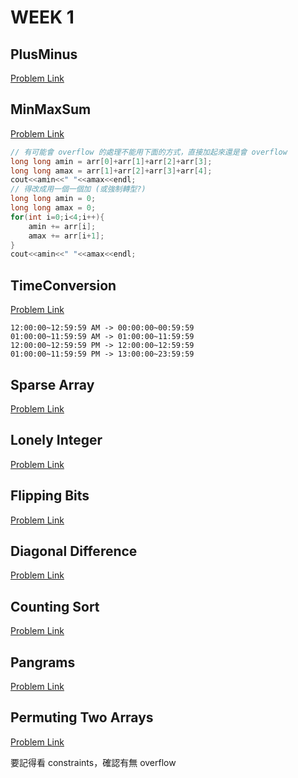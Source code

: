 # WEEK 1

## PlusMinus

[Problem Link](https://www.hackerrank.com/challenges/one-month-preparation-kit-plus-minus/problem?isFullScreen=true&h_l=interview&playlist_slugs%5B%5D=preparation-kits&playlist_slugs%5B%5D=one-month-preparation-kit&playlist_slugs%5B%5D=one-month-week-one)

## MinMaxSum

[Problem Link](https://www.hackerrank.com/challenges/one-month-preparation-kit-mini-max-sum/problem?isFullScreen=true&h_l=interview&playlist_slugs%5B%5D=preparation-kits&playlist_slugs%5B%5D=one-month-preparation-kit&playlist_slugs%5B%5D=one-month-week-one)

```cpp
// 有可能會 overflow 的處理不能用下面的方式，直接加起來還是會 overflow
long long amin = arr[0]+arr[1]+arr[2]+arr[3];
long long amax = arr[1]+arr[2]+arr[3]+arr[4];
cout<<amin<<" "<<amax<<endl;
// 得改成用一個一個加 (或強制轉型?)
long long amin = 0;
long long amax = 0;
for(int i=0;i<4;i++){
    amin += arr[i];
    amax += arr[i+1];
}
cout<<amin<<" "<<amax<<endl;
```

## TimeConversion

[Problem Link](https://www.hackerrank.com/challenges/one-month-preparation-kit-time-conversion/problem?isFullScreen=true&h_l=interview&playlist_slugs%5B%5D=preparation-kits&playlist_slugs%5B%5D=one-month-preparation-kit&playlist_slugs%5B%5D=one-month-week-one)

```plaintext
12:00:00~12:59:59 AM -> 00:00:00~00:59:59
01:00:00~11:59:59 AM -> 01:00:00~11:59:59
12:00:00~12:59:59 PM -> 12:00:00~12:59:59
01:00:00~11:59:59 PM -> 13:00:00~23:59:59
```

## Sparse Array

[Problem Link](https://www.hackerrank.com/challenges/one-month-preparation-kit-sparse-arrays/problem?isFullScreen=true&h_l=interview&playlist_slugs%5B%5D=preparation-kits&playlist_slugs%5B%5D=one-month-preparation-kit&playlist_slugs%5B%5D=one-month-week-one)

## Lonely Integer

[Problem Link](https://www.hackerrank.com/challenges/one-month-preparation-kit-lonely-integer/problem?isFullScreen=true&h_l=interview&playlist_slugs%5B%5D=preparation-kits&playlist_slugs%5B%5D=one-month-preparation-kit&playlist_slugs%5B%5D=one-month-week-one)

## Flipping Bits

[Problem Link](https://www.hackerrank.com/challenges/one-month-preparation-kit-flipping-bits/problem?isFullScreen=true&h_l=interview&playlist_slugs%5B%5D=preparation-kits&playlist_slugs%5B%5D=one-month-preparation-kit&playlist_slugs%5B%5D=one-month-week-one)

## Diagonal Difference

[Problem Link](https://www.hackerrank.com/challenges/one-month-preparation-kit-diagonal-difference/problem?isFullScreen=true&h_l=interview&playlist_slugs%5B%5D=preparation-kits&playlist_slugs%5B%5D=one-month-preparation-kit&playlist_slugs%5B%5D=one-month-week-one)

## Counting Sort

[Problem Link](https://www.hackerrank.com/challenges/one-month-preparation-kit-countingsort1/problem?isFullScreen=true&h_l=interview&playlist_slugs%5B%5D=preparation-kits&playlist_slugs%5B%5D=one-month-preparation-kit&playlist_slugs%5B%5D=one-month-week-one)

## Pangrams

[Problem Link](https://www.hackerrank.com/challenges/one-month-preparation-kit-pangrams/problem?isFullScreen=true&h_l=interview&playlist_slugs%5B%5D=preparation-kits&playlist_slugs%5B%5D=one-month-preparation-kit&playlist_slugs%5B%5D=one-month-week-one)

## Permuting Two Arrays

[Problem Link](https://www.hackerrank.com/challenges/one-month-preparation-kit-two-arrays/problem?isFullScreen=true&h_l=interview&playlist_slugs%5B%5D=preparation-kits&playlist_slugs%5B%5D=one-month-preparation-kit&playlist_slugs%5B%5D=one-month-week-one)

要記得看 constraints，確認有無 overflow
